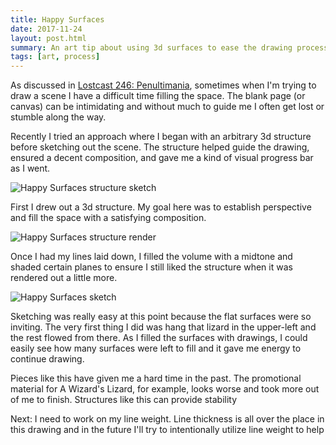 ```yaml
---
title: Happy Surfaces
date: 2017-11-24
layout: post.html
summary: An art tip about using 3d surfaces to ease the drawing process.
tags: [art, process]
---
```


As discussed in [Lostcast 246: Penultimania](http://www.lostdecadegames.com/lostcast-246/), sometimes when I'm trying to draw a scene I have a difficult time filling the space. The blank page (or canvas) can be intimidating and without much to guide me I often get lost or stumble along the way.

Recently I tried an approach where I began with an arbitrary 3d structure before sketching out the scene. The structure helped guide the drawing, ensured a decent composition, and gave me a kind of visual progress bar as I went.

![Happy Surfaces structure sketch](/media/images/post/happy-surfaces/happy_surfaces_structure_sketch.jpg)

First I drew out a 3d structure. My goal here was to establish perspective and fill the space with a satisfying composition.

![Happy Surfaces structure render](/media/images/post/happy-surfaces/happy_surfaces_structure_render.jpg)

Once I had my lines laid down, I filled the volume with a midtone and shaded certain planes to ensure I still liked the structure when it was rendered out a little more.

![Happy Surfaces sketch](/media/images/post/happy-surfaces/happy_surfaces_sketch.jpg)

Sketching was really easy at this point because the flat surfaces were so inviting. The very first thing I did was hang that lizard in the upper-left and the rest flowed from there. As I filled the surfaces with drawings, I could easily see how many surfaces were left to fill and it gave me energy to continue drawing.

Pieces like this have given me a hard time in the past. The promotional material for A Wizard's Lizard, for example, looks worse and took more out of me to finish. Structures like this can provide stability

Next: I need to work on my line weight. Line thickness is all over the place in this drawing and in the future I'll try to intentionally utilize line weight to help

